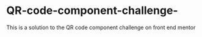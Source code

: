 # QR-code-component-challenge-
This is a solution to the QR code component challenge on front end mentor 
